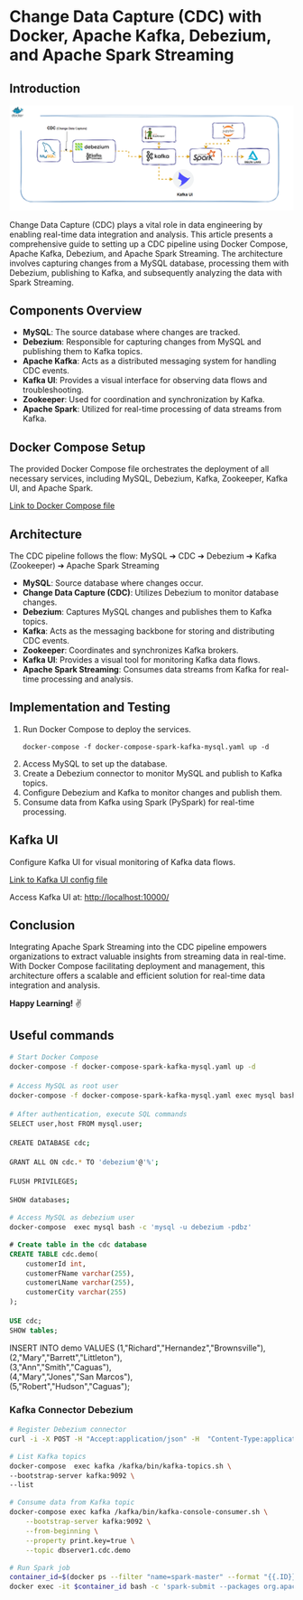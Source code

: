 # Change Data Capture (CDC) with Docker, Apache Kafka, Debezium, and Apache Spark Streaming

## Introduction

![Architecture](./img/archi.gif)

Change Data Capture (CDC) plays a vital role in data engineering by enabling real-time data integration and analysis. This article presents a comprehensive guide to setting up a CDC pipeline using Docker Compose, Apache Kafka, Debezium, and Apache Spark Streaming. The architecture involves capturing changes from a MySQL database, processing them with Debezium, publishing to Kafka, and subsequently analyzing the data with Spark Streaming.

## Components Overview
- **MySQL**: The source database where changes are tracked.
- **Debezium**: Responsible for capturing changes from MySQL and publishing them to Kafka topics.
- **Apache Kafka**: Acts as a distributed messaging system for handling CDC events.
- **Kafka UI**: Provides a visual interface for observing data flows and troubleshooting.
- **Zookeeper**: Used for coordination and synchronization by Kafka.
- **Apache Spark**: Utilized for real-time processing of data streams from Kafka.

## Docker Compose Setup
The provided Docker Compose file orchestrates the deployment of all necessary services, including MySQL, Debezium, Kafka, Zookeeper, Kafka UI, and Apache Spark.

[Link to Docker Compose file](docker-compose-spark-kafka-mysql.yaml)

## Architecture
The CDC pipeline follows the flow: MySQL ➔ CDC ➔ Debezium ➔ Kafka (Zookeeper) ➔ Apache Spark Streaming
- **MySQL**: Source database where changes occur.
- **Change Data Capture (CDC)**: Utilizes Debezium to monitor database changes.
- **Debezium**: Captures MySQL changes and publishes them to Kafka topics.
- **Kafka**: Acts as the messaging backbone for storing and distributing CDC events.
- **Zookeeper**: Coordinates and synchronizes Kafka brokers.
- **Kafka UI**: Provides a visual tool for monitoring Kafka data flows.
- **Apache Spark Streaming**: Consumes data streams from Kafka for real-time processing and analysis.

## Implementation and Testing
1. Run Docker Compose to deploy the services.
   ```
   docker-compose -f docker-compose-spark-kafka-mysql.yaml up -d
   ```
2. Access MySQL to set up the database.
3. Create a Debezium connector to monitor MySQL and publish to Kafka topics.
4. Configure Debezium and Kafka to monitor changes and publish them.
5. Consume data from Kafka using Spark (PySpark) for real-time processing.

## Kafka UI
Configure Kafka UI for visual monitoring of Kafka data flows.

[Link to Kafka UI config file](kui/config.yml)

Access Kafka UI at: [http://localhost:10000/](http://localhost:10000/)

## Conclusion
Integrating Apache Spark Streaming into the CDC pipeline empowers organizations to extract valuable insights from streaming data in real-time. With Docker Compose facilitating deployment and management, this architecture offers a scalable and efficient solution for real-time data integration and analysis.

**Happy Learning!** ✌️


## Useful commands
```bash
# Start Docker Compose
docker-compose -f docker-compose-spark-kafka-mysql.yaml up -d

# Access MySQL as root user
docker-compose -f docker-compose-spark-kafka-mysql.yaml exec mysql bash -c 'mysql -u root -pdebezium'

# After authentication, execute SQL commands
SELECT user,host FROM mysql.user;

CREATE DATABASE cdc;

GRANT ALL ON cdc.* TO 'debezium'@'%';

FLUSH PRIVILEGES;

SHOW databases;
```

```bash
# Access MySQL as debezium user
docker-compose  exec mysql bash -c 'mysql -u debezium -pdbz'
```

```sql
# Create table in the cdc database
CREATE TABLE cdc.demo(
    customerId int,
    customerFName varchar(255),
    customerLName varchar(255),
    customerCity varchar(255)
);

USE cdc;
SHOW tables;
```

INSERT INTO demo VALUES (1,"Richard","Hernandez","Brownsville"),\
(2,"Mary","Barrett","Littleton"),\
(3,"Ann","Smith","Caguas"),\
(4,"Mary","Jones","San Marcos"),\
(5,"Robert","Hudson","Caguas");

### Kafka Connector Debezium
```bash
# Register Debezium connector
curl -i -X POST -H "Accept:application/json" -H  "Content-Type:application/json" http://localhost:8083/connectors/ -d @./conf/register-mysql.json
```

```bash
# List Kafka topics
docker-compose  exec kafka /kafka/bin/kafka-topics.sh \
--bootstrap-server kafka:9092 \
--list
```

```bash
# Consume data from Kafka topic
docker-compose exec kafka /kafka/bin/kafka-console-consumer.sh \
    --bootstrap-server kafka:9092 \
    --from-beginning \
    --property print.key=true \
    --topic dbserver1.cdc.demo
```

```bash
# Run Spark job
container_id=$(docker ps --filter "name=spark-master" --format "{{.ID}}")
docker exec -it $container_id bash -c 'spark-submit --packages org.apache.spark:spark-sql-kafka-0-10_2.12:3.3.0 /src/real_time_pipeline.py'
```